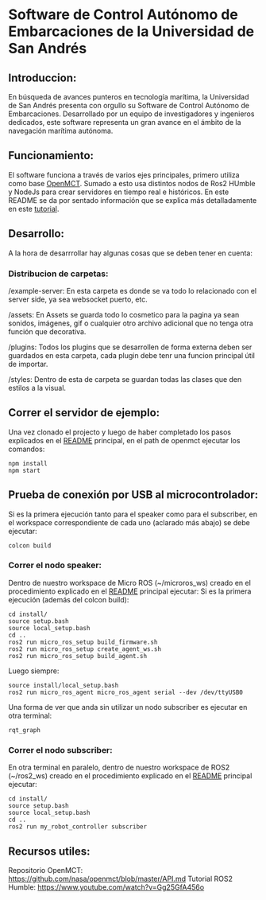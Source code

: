 # Software de Control Autónomo de Embarcaciones de la Universidad de San Andrés

## Introduccion:
En búsqueda de avances punteros en tecnología marítima, la Universidad de San Andrés presenta con orgullo su Software de Control Autónomo de Embarcaciones. Desarrollado por un equipo de investigadores y ingenieros dedicados, este software representa un gran avance en el ámbito de la navegación marítima autónoma.

## Funcionamiento:
El software funciona a través de varios ejes principales, primero utiliza como base [OpenMCT](https://nasa.github.io/openmct/). Sumado a esto usa distintos nodos de Ros2 HUmble y NodeJs para crear servidores en tiempo real e históricos. En este README se da por sentado información que se explica más detalladamente en este [tutorial](https://www.youtube.com/watch?v=Gg25GfA456o).

## Desarrollo:
A la hora de desarrrollar hay algunas cosas que se deben tener en cuenta:
### Distribucion de carpetas:
/example-server: En esta carpeta es donde se va todo lo relacionado con el server side, ya sea websocket puerto, etc.

/assets: En Assets se guarda todo lo cosmetico para la pagina ya sean sonidos, imágenes, gif o cualquier otro archivo adicional que no tenga otra función que decorativa.

/plugins: Todos los plugins que se desarrollen de forma externa deben ser guardados en esta carpeta, cada plugin debe tenr una funcion principal útil de importar.

/styles: Dentro de esta de carpeta se guardan todas las clases que den estilos a la visual.

## Correr el servidor de ejemplo:
Una vez clonado el projecto y luego de haber completado los pasos explicados en el [README](../README.md) principal, en el path de openmct ejecutar los comandos:
```
npm install
npm start
```

## Prueba de conexión por USB al microcontrolador:
Si es la primera ejecución tanto para el speaker como para el subscriber, en el workspace correspondiente de cada uno (aclarado más abajo) se debe ejecutar:
```
colcon build
```
### Correr el nodo speaker:
Dentro de nuestro workspace de Micro ROS (~/microros_ws) creado en el procedimiento explicado en el [README](../README.md) principal ejecutar:
Si es la primera ejecución (además del colcon build):
```
cd install/
source setup.bash
source local_setup.bash
cd ..
ros2 run micro_ros_setup build_firmware.sh
ros2 run micro_ros_setup create_agent_ws.sh
ros2 run micro_ros_setup build_agent.sh
```
Luego siempre:
```
source install/local_setup.bash
ros2 run micro_ros_agent micro_ros_agent serial --dev /dev/ttyUSB0
```
Una forma de ver que anda sin utilizar un nodo subscriber es ejecutar en otra terminal:
```
rqt_graph
```

### Correr el nodo subscriber:
En otra terminal en paralelo, dentro de nuestro workspace de ROS2 (~/ros2_ws) creado en el procedimiento explicado en el [README](../README.md) principal ejecutar:
```
cd install/
source setup.bash
source local_setup.bash
cd ..
ros2 run my_robot_controller subscriber
```

## Recursos utiles:
Repositorio OpenMCT: https://github.com/nasa/openmct/blob/master/API.md
Tutorial ROS2 Humble: https://www.youtube.com/watch?v=Gg25GfA456o
